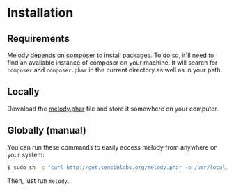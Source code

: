 Installation
============

Requirements
------------

Melody depends on [composer](https://getcomposer.org/) to install packages. To
do so, it'll need to find an available instance of composer on your machine. It
will search for `composer` and `composer.phar` in the current directory as well
as in your path.

Locally
-------

Download the [melody.phar](http://get.sensiolabs.org/melody.phar) file and store
it somewhere on your computer.

Globally (manual)
-----------------

You can run these commands to easily access melody from anywhere on your system:

```bash
$ sudo sh -c "curl http://get.sensiolabs.org/melody.phar -o /usr/local/bin/melody && chmod a+x /usr/local/bin/melody"
```

Then, just run `melody`.

